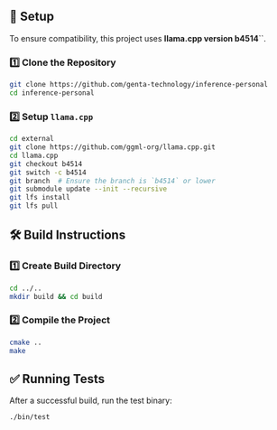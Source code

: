 ## 🚀 Setup

To ensure compatibility, this project uses **llama.cpp version b4514**``.

### 1️⃣ Clone the Repository

```sh
git clone https://github.com/genta-technology/inference-personal
cd inference-personal
```

### 2️⃣ Setup `llama.cpp`

```sh
cd external
git clone https://github.com/ggml-org/llama.cpp.git
cd llama.cpp
git checkout b4514
git switch -c b4514
git branch  # Ensure the branch is `b4514` or lower
git submodule update --init --recursive
git lfs install
git lfs pull
```

## 🛠️ Build Instructions

### 1️⃣ Create Build Directory

```sh
cd ../..
mkdir build && cd build
```

### 2️⃣ Compile the Project

```sh
cmake ..
make
```

## ✅ Running Tests

After a successful build, run the test binary:

```sh
./bin/test
```

